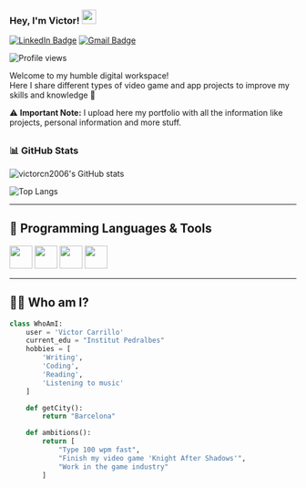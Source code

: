### Hey, I'm Victor! <img src="https://media.giphy.com/media/hvRJCLFzcasrR4ia7z/giphy.gif" width="25px">

[![LinkedIn Badge](https://img.shields.io/badge/-victorcn2006-blue?style=flat-square&logo=Linkedin&logoColor=white&link=https://www.linkedin.com/in/tu-linkedin)](https://www.linkedin.com/in/tu-linkedin) 
[![Gmail Badge](https://img.shields.io/badge/-victorcn2006@gmail.com-c14438?style=flat-square&logo=Gmail&logoColor=white)](mailto:victorcn2006@gmail.com)

<p align="left"> 
  <img src="https://komarev.com/ghpvc/?username=victorcn2006" alt="Profile views" /> 
</p>

Welcome to my humble digital workspace!  
Here I share different types of video game and app projects to improve my skills and knowledge 🚀

⚠️ **Important Note:** I upload here my portfolio with all the information like projects, personal information and more stuff.

<a href= "https://victorcn2006.github.io/mi-portfolio/"></a>
---

### 📊 GitHub Stats

![victorcn2006's GitHub stats](https://github-readme-stats.vercel.app/api?username=victorcn2006&show_icons=true&hide=["issues"]&theme=tokyonight)

![Top Langs](https://github-readme-stats.vercel.app/api/top-langs/?username=victorcn2006&layout=compact&theme=tokyonight)

---

## 🧠 Programming Languages & Tools

<img src="https://cdn.jsdelivr.net/gh/devicons/devicon/icons/python/python-original.svg" width="40"/>
<img src="https://cdn.jsdelivr.net/gh/devicons/devicon/icons/mysql/mysql-original.svg" width="40"/>
<img src="https://cdn.jsdelivr.net/gh/devicons/devicon/icons/csharp/csharp-original.svg" width="40"/>
<img src="https://cdn.jsdelivr.net/gh/devicons/devicon/icons/java/java-original.svg" width="40"/>

---

## 👨‍💻 Who am I?

```python
class WhoAmI:
    user = 'Victor Carrillo'
    current_edu = "Institut Pedralbes"
    hobbies = [
        'Writing', 
        'Coding',
        'Reading',
        'Listening to music'
    ]

    def getCity():
        return "Barcelona"

    def ambitions():
        return [
            "Type 100 wpm fast",
            "Finish my video game 'Knight After Shadows'",
            "Work in the game industry"
        ]
